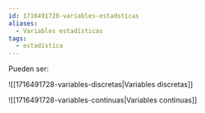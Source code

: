 ```yaml
---
id: 1716491728-variables-estadsticas
aliases:
  - Variables estadísticas
tags:
  - estadística
---
```


Pueden ser:

![[1716491728-variables-discretas|Variables discretas]]

![[1716491728-variables-continuas|Variables continuas]]
